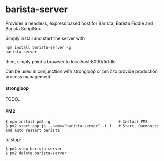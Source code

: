 ﻿# barista-server

Provides a headless, express based host for Barista, Barista Fiddle and Barista ScriptBox

Simply install and start the server with

```
npm install barista-server -g
barista-server
```

then, simply point a browser to localhost:8000/fiddle

Can be used in conjunction with strongloop or pm2 to provide production process management:

#### strongloop

TODO...

#### PM2
```
$ npm install pm2 -g					          # Install PM2
$ pm2 start app.js --name="barista-server" -i 1   # Start, Daemonize and auto restart barista
```

to stop:
```
$ pm2 stop barista-server
$ pm2 delete barista-server
```
